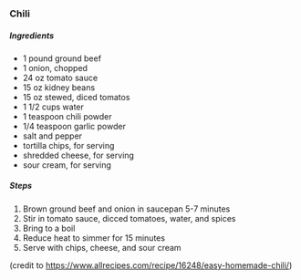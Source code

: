 ### Chili

##### Ingredients
- 1 pound ground beef
- 1 onion, chopped
- 24 oz tomato sauce
- 15 oz kidney beans
- 15 oz stewed, diced tomatos
- 1 1/2 cups water
- 1 teaspoon chili powder
- 1/4 teaspoon garlic powder
- salt and pepper
- tortilla chips, for serving
- shredded cheese, for serving
- sour cream, for serving

##### Steps
1. Brown ground beef and onion in saucepan 5-7 minutes
2. Stir in tomato sauce, dicced tomatoes, water, and spices
3. Bring to a boil
4. Reduce heat to simmer for 15 minutes
5. Serve with chips, cheese, and sour cream

(credit to https://www.allrecipes.com/recipe/16248/easy-homemade-chili/)
